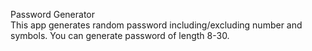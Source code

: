 Password Generator
<br/>
This app generates random password including/excluding number and symbols. You can generate password of length 8-30.
